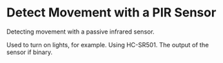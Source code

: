 # Detect Movement with a PIR Sensor

Detecting movement with a passive infrared sensor.

Used to turn on lights, for example. Using HC-SR501. The output of the sensor if binary.

